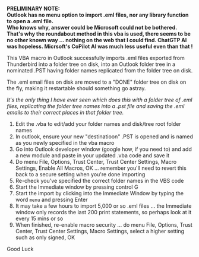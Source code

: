 **PRELIMINARY NOTE:    
Outlook has no menu option to import .eml files, nor any library function to open a .eml file.    
Who knows why, answer could be Microsoft could not be bothered.    
That's why the roundabout method in this vba is used, there seems to be no other known way ... nothing on the web that I could find. ChatGTP AI was hopeless. Micrsoft's CoPilot AI was much less useful even than that !**

This VBA macro in Outlook successfully imports .eml files exported from Thunderbird into a folder tree on disk,
into an Outlook folder tree in a nominated .PST having folder names replicated from the folder tree on disk.

The .eml email files on disk are moved to a "DONE" folder tree on disk on the fly, making it restartable should something go astray.

_It's the only thing I have ever seen which does this with a folder tree of .eml files, replicating the folder tree names into a .pst file and saving the .eml emails to their correct places in that folder tree._


1. Edit the .vba to edit/add your folder names and disk/tree root folder names
2. In outlook, ensure your new "destinatioon" .PST is opened and is named as you newly specified in the vba macro
3. Go into Outlook developer window (google how, if you need to) and add a new module and paste in your updated .vba code and save it
4. Do menu File, Options, Trust Center, Trust Center Settings, Macro Settings, Enable All Macros, OK ... remember you'll need to revert this back to a secure setting when you're done importing
5. Re-check you've specified the correct folder names in the VBS code
6. Start the Immediate window by pressing control G
7. Start the import by clicking into the Immediate Window by typing the word `menu` and pressing Enter
8. It may take a few hours to import 5,000 or so .eml files ... the Immediate window only records the last 200 print statements, so perhaps look at it every 15 mins or so
9. When finished, re-enable macro security ... do menu File, Options, Trust Center, Trust Center Settings, Macro Settings, select a higher setting such as only signed, OK

Good Luck
